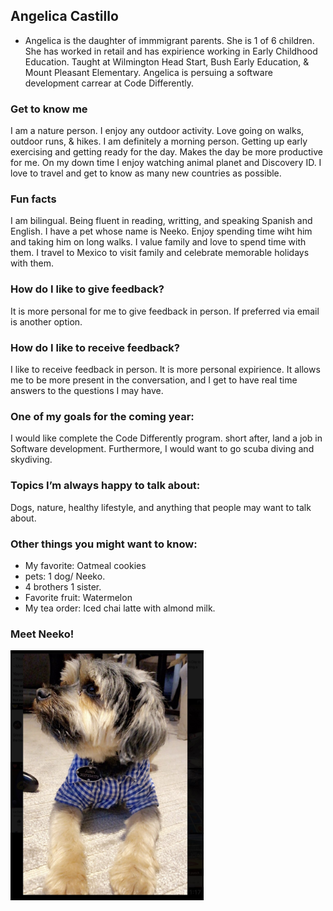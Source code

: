 
## Angelica Castillo 
* Angelica is the daughter of immmigrant parents. She is 1 of 6 children. She has worked in retail and has expirience working in Early Childhood Education. Taught at Wilmington Head Start, Bush Early Education, & Mount Pleasant Elementary. Angelica is persuing a software development carrear at Code Differently.

### Get to know me
 I am a nature person. I enjoy any outdoor activity. Love going on walks, outdoor runs, & hikes. I am definitely a morning person. Getting up early exercising and getting  ready for the day. Makes the day be more productive for me. On my down time I enjoy watching animal planet and Discovery ID. I love to travel and get to know as many new countries as possible.

### Fun facts
I am bilingual. Being fluent in reading, writting, and speaking Spanish and English. I have a pet whose name is Neeko. Enjoy spending time wiht him and taking him on long walks. I value family and love to spend time with them. I travel to Mexico to visit family and celebrate memorable holidays with them. 
 





	
### How do I like to give feedback?
It is more personal for me to give feedback in person. If preferred via email is another option. 

### How do I like to receive feedback?
 I like to receive feedback in person. It is more personal expirience. It allows me to be more present in the conversation, and I get to have real time answers to the questions I may have. 

### One of my goals for the coming year:
I would like complete the Code Differently program. short after, land a job in Software development. 
Furthermore, I would want to go scuba diving and skydiving. 

### Topics I’m always happy to talk about:
Dogs, nature, healthy lifestyle, and anything that people may want to talk about. 

### Other things you might want to know:


* My favorite: Oatmeal cookies 
* pets: 1 dog/ Neeko. 
* 4 brothers 1 sister.
* Favorite fruit: Watermelon
* My tea order: Iced chai latte with almond milk.
 

### Meet Neeko!
<img src="images/neeko.jpg" height=400 /> 